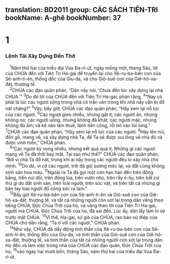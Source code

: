 translation: BD2011
group: CÁC SÁCH TIÊN-TRI
bookName: A-ghê 
bookNumber: 37
-------

<div class="title"><h1>1</h1><h3>Lệnh Tái Xây Dựng Ðền Thờ</h3></div>
<span class="verse ag_1_1"> <sup>1</sup>Năm thứ hai của triều đại Vua Ða-ri-út, ngày mồng một, tháng Sáu, lời của CHÚA đến với Tiên Tri Ha-gai để truyền lại cho Xê-ru-ba-bên con của Sê-anh-ti-ên, thống đốc của Giu-đa, và cho Giô-suê con của Giê-hô-xa-đát, thượng tế.<br/></span>
<span class="verse ag_1_2"> <sup>2</sup>CHÚA các đạo quân phán, “Dân nầy nói, ‘Chưa đến lúc xây dựng lại nhà CHÚA.’” </span>
<span class="verse ag_1_3"><sup>3</sup>Do đó lời của CHÚA đến với Tiên Tri Ha-gai, phán rằng, </span>
<span class="verse ag_1_4"><sup>4</sup>“Nay có phải là lúc các ngươi sống trong nhà có trần ván trong khi nhà nầy vẫn bị đổ nát chăng?” </span>
<span class="verse ag_1_5"><sup>5</sup>Vậy, bây giờ, CHÚA các đạo quân phán, “Hãy xem lại nỗ lực của các ngươi. </span>
<span class="verse ag_1_6"><sup>6</sup>Các ngươi gieo nhiều, nhưng gặt ít; các ngươi ăn, nhưng không no; các ngươi uống, nhưng không đã khát; các ngươi mặc, nhưng không đủ ấm; và kẻ nào làm thuê, lãnh tiền công, rồi bỏ vào túi lủng.” </span>
<span class="verse ag_1_7"><sup>7</sup>CHÚA các đạo quân phán, “Hãy xem lại nỗ lực của các ngươi. </span>
<span class="verse ag_1_8"><sup>8</sup>Hãy lên núi, đốn gỗ, mang về, và xây dựng nhà Ta, để Ta sẽ được vui lòng về nhà đó và được vinh hiển,” CHÚA phán.<br/></span>
<span class="verse ag_1_9"> <sup>9</sup>“Các ngươi kỳ vọng nhiều, nhưng kết quả quá ít. Những gì các ngươi mang về Ta đã thổi bay mất. Tại sao như thế?” CHÚA các đạo quân phán, “Bởi vì nhà Ta đổ nát, trong khi ai nấy trong các ngươi đều lo xây nhà cho mình. </span>
<span class="verse ag_1_10"><sup>10</sup>Do đó, vì cớ các ngươi, trời đã giữ sương móc lại, và đất cũng không sinh sản hoa màu. </span>
<span class="verse ag_1_11"><sup>11</sup>Ngoài ra Ta đã gọi một cơn hạn hán đến trên đồng bằng, trên núi đồi, trên đồng lúa, trên vườn nho, trên rẫy ô-liu, trên bất cứ thứ gì do đất sinh sản, trên loài người, trên súc vật, và trên tất cả những gì bàn tay loài người đổ công sức ra làm.”<br/></span>
<span class="verse ag_1_12"> <sup>12</sup>Bấy giờ Xê-ru-ba-bên con của Sê-anh-ti-ên và Giô-suê con của Giê-hô-xa-đát, thượng tế, và tất cả những người còn sót lại trong dân vâng theo tiếng CHÚA, Ðức Chúa Trời của họ, và vâng theo lời của Tiên Tri Ha-gai, người mà CHÚA, Ðức Chúa Trời của họ, đã sai đến. Lúc ấy, dân lấy làm lo sợ trước mặt CHÚA. </span>
<span class="verse ag_1_13"><sup>13</sup>Vì thế, Ha-gai, sứ giả của CHÚA, rao báo sứ điệp của CHÚA cho dân rằng, “Ta ở với các ngươi,” CHÚA phán.<br/></span>
<span class="verse ag_1_14"> <sup>14</sup>Như vậy, CHÚA đã dấy động tinh thần của Xê-ru-ba-bên con của Sê-anh-ti-ên, thống đốc của Giu-đa, và tinh thần của Giô-suê con của Giê-hô-xa-đát, thượng tế, và tinh thần của tất cả những người còn sót lại trong dân. Họ đến và làm việc trong nhà của CHÚA các đạo quân, Ðức Chúa Trời của họ, </span>
<span class="verse ag_1_15"><sup>15</sup>vào ngày hai mươi bốn, tháng Sáu, năm thứ hai của triều đại Vua Ða-ri-út.<br/></span>
